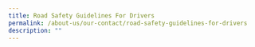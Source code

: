 ```yaml
---
title: Road Safety Guidelines For Drivers
permalink: /about-us/our-contact/road-safety-guidelines-for-drivers
description: ""
---
```

